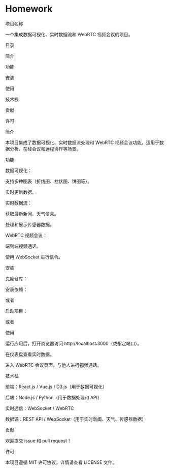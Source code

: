 # Homework
项目名称

一个集成数据可视化、实时数据流和 WebRTC 视频会议的项目。

目录

简介

功能

安装

使用

技术栈

贡献

许可

简介

本项目集成了数据可视化、实时数据流处理和 WebRTC 视频会议功能，适用于数据分析、在线会议和远程协作等场景。

功能

数据可视化：

支持多种图表（折线图、柱状图、饼图等）。

实时更新数据。

实时数据流：

获取最新新闻、天气信息。

处理和展示传感器数据。

WebRTC 视频会议：

端到端视频通话。

使用 WebSocket 进行信令。

安装

克隆仓库：

安装依赖：

或者

启动项目：

或者

使用

运行应用后，打开浏览器访问 http://localhost:3000（或指定端口）。

在仪表盘查看实时数据。

进入 WebRTC 会议页面，与他人进行视频通话。

技术栈

前端：React.js / Vue.js / D3.js（用于数据可视化）

后端：Node.js / Python（用于数据处理和 API）

实时通信：WebSocket / WebRTC

数据源：REST API / WebSocket（用于实时新闻、天气、传感器数据）

贡献

欢迎提交 issue 和 pull request！

许可

本项目遵循 MIT 许可协议，详情请查看 LICENSE 文件。

